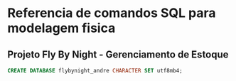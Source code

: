 # Referencia de comandos SQL para modelagem fisica
## Projeto Fly By Night - Gerenciamento de Estoque

```sql
CREATE DATABASE flybynight_andre CHARACTER SET utf8mb4;
```
